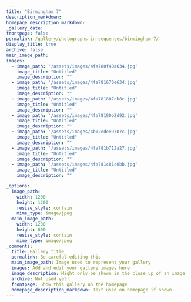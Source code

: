```yaml
---
title: "Birmingham 7"
description_markdown: 
homepage_description_markdown: 
_gallery_date:
frontpage: false
permalink: /gallery/photographs-in-sequences/birmingham-7/
display_title: true
archive: false
main_image_path: 
images:
  - image_path: '/assets/images/4fa780f40a634.jpg'
    image_title: "Untitled"
    image_description: "" 
  - image_path: '/assets/images/4fa781676e634.jpg'
    image_title: "Untitled"
    image_description: "" 
  - image_path: '/assets/images/4fa781807cb8c.jpg'
    image_title: "Untitled"
    image_description: "" 
  - image_path: '/assets/images/4fa78190b2d92.jpg'
    image_title: "Untitled"
    image_description: ""
  - image_path: '/assets/images/4b02edee9707c.jpg'
    image_title: "Untitled"
    image_description: ""
  - image_path: '/assets/images/4fa781b712a27.jpg'
    image_title: "Untitled"
    image_description: "" 
  - image_path: '/assets/images/4fa781c81c0bb.jpg'
    image_title: "Untitled"
    image_description: ""

_options:
  image_path:
    width: 1200
    height: 1200
    resize_style: contain
    mime_type: image/jpeg
  main_image_path:
    width: 1200
    height: 800
    resize_style: contain
    mime_type: image/jpeg
_comments:
  title: Gallery title
  permalink: Be careful editing this
  main_image_path: Image used to represent your gallery
  images: Add and edit your gallery images here
  image_description: Might only be shown in the close up of an image
  archive: Not used yet!
  frontpage: Show this gallery on the homepage
  homepage_description_markdown: Text used on homepage if shown
---
```


